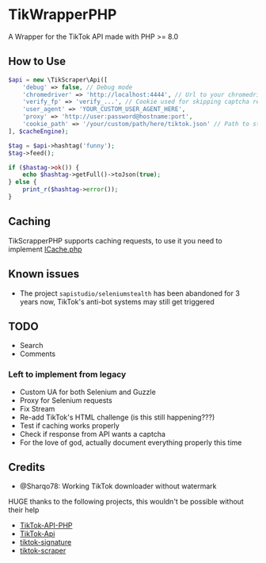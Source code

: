 # TikWrapperPHP
A Wrapper for the TikTok API made with PHP >= 8.0

## How to Use
```php
$api = new \TikScraper\Api([
    'debug' => false, // Debug mode
    'chromedriver' => 'http://localhost:4444', // Url to your chromedriver instance
    'verify_fp' => 'verify_...', // Cookie used for skipping captcha requests
    'user_agent' => 'YOUR_CUSTOM_USER_AGENT_HERE',
    'proxy' => 'http://user:password@hostname:port',
    'cookie_path' => '/your/custom/path/here/tiktok.json' // Path to store Guzzle's cookies, defaults to /tmp/tiktok.json
], $cacheEngine);

$tag = $api->hashtag('funny');
$tag->feed();

if ($hastag->ok()) {
    echo $hashtag->getFull()->toJson(true);
} else {
    print_r($hashtag->error());
}
```

## Caching
TikScrapperPHP supports caching requests, to use it you need to implement [ICache.php](https://github.com/pablouser1/TikScraperPHP/blob/master/src/Interfaces/ICache.php)

## Known issues
* The project `sapistudio/seleniumstealth` has been abandoned for 3 years now, TikTok's anti-bot systems may still get triggered

## TODO
* Search
* Comments
### Left to implement from legacy
* Custom UA for both Selenium and Guzzle
* Proxy for Selenium requests
* Fix Stream
* Re-add TikTok's HTML challenge (is this still happening???)
* Test if caching works properly
* Check if response from API wants a captcha
* For the love of god, actually document everything properly this time

## Credits
* @Sharqo78: Working TikTok downloader without watermark

HUGE thanks to the following projects, this wouldn't be possible without their help

* [TikTok-API-PHP](https://github.com/ssovit/TikTok-API-PHP)
* [TikTok-Api](https://github.com/davidteather/TikTok-Api)
* [tiktok-signature](https://github.com/carcabot/tiktok-signature)
* [tiktok-scraper](https://github.com/drawrowfly/tiktok-scraper)
